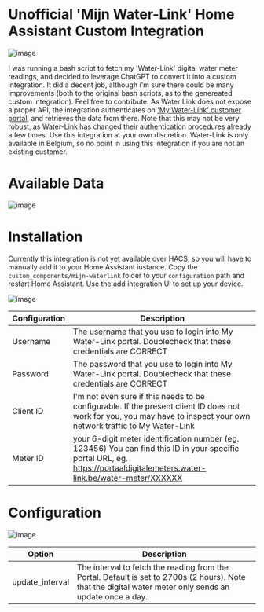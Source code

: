 # Unofficial 'Mijn Water-Link' Home Assistant Custom Integration

![image](https://github.com/user-attachments/assets/69820796-f96d-44e2-b0c4-0dbd94a06e34)

I was running a bash script to fetch my 'Water-Link' digital water meter readings, and decided to leverage ChatGPT to convert it into a custom integration. It did a decent job, although i'm sure there could be many improvements (both to the original bash scripts, as to the genereated custom integration). Feel free to contribute.
As Water Link does not expose a proper API, the integration authenticates on ['My Water-Link' customer portal](https://portaaldigitalemeters.water-link.be/), and retrieves the data from there. Note that this may not be very robust, as Water-Link has changed their authentication procedures already a few times. Use this integration at your own discretion.
Water-Link is only available in Belgium, so no point in using this integration if you are not an existing customer.

# Available Data
![image](https://github.com/user-attachments/assets/02f5c7e7-fa33-4fd5-8f06-baad1bc149ec)

# Installation
Currently this integration is not yet available over HACS, so you will have to manually add it to your Home Assistant instance.
Copy the `custom_components/mijn-waterlink` folder to your `configuration` path and restart Home Assistant. Use the add integration UI to set up your device.

![image](https://github.com/user-attachments/assets/025b78f2-60b3-4431-8ca5-5c1f484ae6e4)

|Configuration | Description  |
|--|--|
| Username | The username that you use to login into My Water-Link portal. Doublecheck that these credentials are CORRECT |
| Password| The password that you use to login into My Water-Link portal. Doublecheck that these credentials are CORRECT  |
| Client ID| I'm not even sure if this needs to be configurable. If the present client ID does not work for you, you may have to inspect your own network traffic to My Water-Link |
| Meter ID| your 6-digit meter identification number (eg. 123456) You can find this ID in your specific portal URL, eg. https://portaaldigitalemeters.water-link.be/water-meter/XXXXXX|

# Configuration
![image](https://github.com/user-attachments/assets/fc7ea38c-a0f1-4078-a95b-51a523d71dba)

|Option| Description  |
|--|--|
| update_interval | The interval to fetch the reading from the Portal. Default is set to 2700s (2 hours). Note that the digital water meter only sends an update once a day.  |

